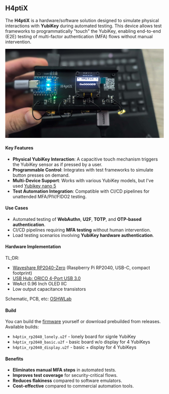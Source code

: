 ## H4ptiX

The **H4ptiX** is a hardware/software solution designed to simulate physical interactions with **YubiKey** during automated testing. This device allows test frameworks to programmatically "touch" the YubiKey, enabling end-to-end (E2E) testing of multi-factor authentication (MFA) flows without manual intervention.

![](docs/irl.jpg)

#### Key Features
- **Physical YubiKey Interaction**: A capacitive touch mechanism triggers the YubiKey sensor as if pressed by a user.
- **Programmable Control**: Integrates with test frameworks to simulate button presses on demand.
- **Multi-Device Support**: Works with various YubiKey models, but I've used [Yubikey nano 5](https://www.yubico.com/th/product/yubikey-5-series/yubikey-5-nano/)
- **Test Automation Integration**: Compatible with CI/CD pipelines for unattended MFA/PIV/FIDO2 testing.

#### Use Cases
- Automated testing of **WebAuthn**, **U2F**, **TOTP**, and **OTP-based authentication**.
- CI/CD pipelines requiring **MFA testing** without human intervention.
- Load testing scenarios involving **YubiKey hardware authentication**.

#### Hardware Implementation
TL;DR:
  - [Waveshare RP2040-Zero](https://www.waveshare.com/wiki/RP2040-Zero) (Raspberry Pi RP2040, USB-C, compact footprint)
  - [USB Hub: ORICO 4-Port USB 3.0](https://oricotechs.com/th/products/orico-4-port-usb-3-0-clamp-design-mountable-hub)
  - WeAct 0.96 Inch OLED IIC
  - Low output capacitance transistors

Schematic, PCB, etc: [OSHWLab](https://oshwlab.com/buglloc/h4ptix)

#### Build
You can build the [firmware](firmware) yourself or download prebuilded from releases.
Available builds:
  - `h4ptix_rp2040_lonely.u2f` - lonely board for signle YubiKey
  - `h4ptix_rp2040_basic.u2f` - basic board w/o display for 4 YubiKeys
  - `h4ptix_rp2040_display.u2f` - basic + display for 4 YubiKeys

#### Benefits
  - **Eliminates manual MFA steps** in automated tests.
  - **Improves test coverage** for security-critical flows.
  - **Reduces flakiness** compared to software emulators.
  - **Cost-effective** compared to commercial  automation tools.
